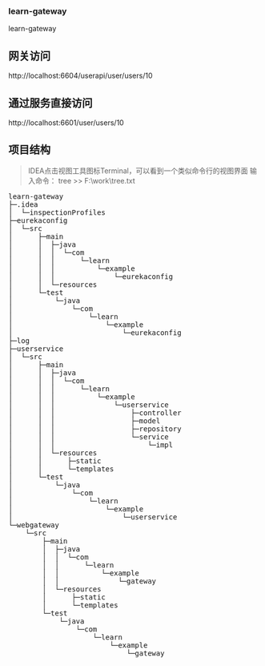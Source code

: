 ### learn-gateway
learn-gateway
## 网关访问
http://localhost:6604/userapi/user/users/10
## 通过服务直接访问
http://localhost:6601/user/users/10
## 项目结构
>IDEA点击视图工具图标Terminal，可以看到一个类似命令行的视图界面
>输入命令： tree >> F:\work\tree.txt


<pre>
learn-gateway
├─.idea
│  └─inspectionProfiles
├─eurekaconfig
│  └─src
│      ├─main
│      │  ├─java
│      │  │  └─com
│      │  │      └─learn
│      │  │          └─example
│      │  │              └─eurekaconfig
│      │  └─resources
│      └─test
│          └─java
│              └─com
│                  └─learn
│                      └─example
│                          └─eurekaconfig
├─log
├─userservice
│  └─src
│      ├─main
│      │  ├─java
│      │  │  └─com
│      │  │      └─learn
│      │  │          └─example
│      │  │              └─userservice
│      │  │                  ├─controller
│      │  │                  ├─model
│      │  │                  ├─repository
│      │  │                  └─service
│      │  │                      └─impl
│      │  └─resources
│      │      ├─static
│      │      └─templates
│      └─test
│          └─java
│              └─com
│                  └─learn
│                      └─example
│                          └─userservice
└─webgateway
    └─src
        ├─main
        │  ├─java
        │  │  └─com
        │  │      └─learn
        │  │          └─example
        │  │              └─gateway
        │  └─resources
        │      ├─static
        │      └─templates
        └─test
            └─java
                └─com
                    └─learn
                        └─example
                            └─gateway
</pre>
